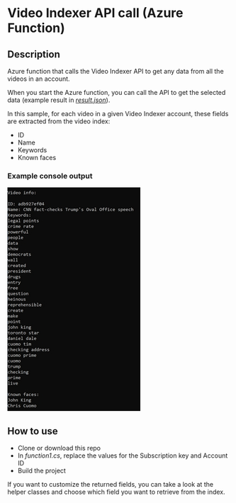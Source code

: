 # Video Indexer API call (Azure Function)

## Description

Azure function that calls the Video Indexer API to get any data from all the videos in an account.

When you start the Azure function, you can call the API to get the selected data (example result in [*result.json*](https://github.com/Kagigz/video-indexer-api/blob/master/result.json)).

In this sample, for each video in a given Video Indexer account, these fields are extracted from the video index:
- ID
- Name
- Keywords
- Known faces

### Example console output

![Example console output](https://github.com/Kagigz/video-indexer-api/blob/master/videoindexeroutput.jpg)

## How to use

- Clone or download this repo
- In *function1.cs*, replace the values for the Subscription key and Account ID
- Build the project

If you want to customize the returned fields, you can take a look at the helper classes and choose which field you want to retrieve from the index.


